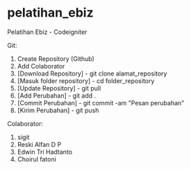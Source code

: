 # pelatihan_ebiz
Pelatihan Ebiz - Codeigniter

Git:
1. Create Repository (Github)
2. Add Colaborator
3. [Download Repository] - git clone alamat_repository
4. [Masuk folder repository] - cd folder_repository
5. [Update Repository] - git pull
6. [Add Perubahan] - git add .
7. [Commit Perubahan] - git commit -am "Pesan perubahan"
8. [Kirim Perubahan] - git push

Colaborator:
1. sigit
2. Reski Alfan D P
3. Edwin Tri Hadtanto
4. Choirul fatoni

